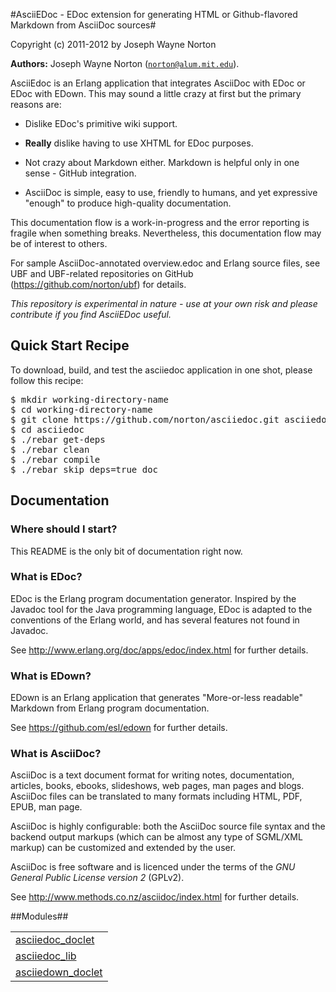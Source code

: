 

#AsciiEDoc - EDoc extension for generating HTML or Github-flavored Markdown from AsciiDoc sources#


Copyright (c) 2011-2012 by Joseph Wayne Norton

__Authors:__ Joseph Wayne Norton ([`norton@alum.mit.edu`](mailto:norton@alum.mit.edu)).<p>AsciiEdoc is an Erlang application that integrates AsciiDoc with EDoc
or EDoc with EDown.  This may sound a little crazy at first but the
primary reasons are:</p>
<ul>
<li>
<p>
Dislike EDoc's primitive wiki support.
</p>
</li>
<li>
<p>
<strong>Really</strong> dislike having to use XHTML for EDoc purposes.
</p>
</li>
<li>
<p>
Not crazy about Markdown either. Markdown is helpful only in one
  sense - GitHub integration.
</p>
</li>
<li>
<p>
AsciiDoc is simple, easy to use, friendly to humans, and yet
  expressive "enough" to produce high-quality documentation.
</p>
</li>
</ul>
<p>This documentation flow is a work-in-progress and the error reporting
is fragile when something breaks.  Nevertheless, this documentation
flow may be of interest to others.</p>
<p>For sample AsciiDoc-annotated overview.edoc and Erlang source files,
see UBF and UBF-related repositories on GitHub
(<a href="https://github.com/norton/ubf">https://github.com/norton/ubf</a>) for details.</p>
<p><em>This repository is experimental in nature - use at your own risk and
please contribute if you find AsciiEDoc useful.</em></p>

<h2 id="_quick_start_recipe">Quick Start Recipe</h2>

<p>To download, build, and test the asciiedoc application in one shot,
please follow this recipe:</p>


<pre><tt>$ mkdir working-directory-name
$ cd working-directory-name
$ git clone https://github.com/norton/asciiedoc.git asciiedoc
$ cd asciiedoc
$ ./rebar get-deps
$ ./rebar clean
$ ./rebar compile
$ ./rebar skip_deps=true doc</tt></pre>




<h2 id="_documentation">Documentation</h2>


<h3 id="_where_should_i_start">Where should I start?</h3>
<p>This README is the only bit of documentation right now.</p>


<h3 id="_what_is_edoc">What is EDoc?</h3>
<p>EDoc is the Erlang program documentation generator. Inspired by the
Javadoc tool for the Java programming language, EDoc is adapted to the
conventions of the Erlang world, and has several features not found in
Javadoc.</p>
<p>See <a href="http://www.erlang.org/doc/apps/edoc/index.html">http://www.erlang.org/doc/apps/edoc/index.html</a> for further
details.</p>


<h3 id="_what_is_edown">What is EDown?</h3>
<p>EDown is an Erlang application that generates "More-or-less readable"
Markdown from Erlang program documentation.</p>
<p>See <a href="https://github.com/esl/edown">https://github.com/esl/edown</a> for further details.</p>


<h3 id="_what_is_asciidoc">What is AsciiDoc?</h3>
<p>AsciiDoc is a text document format for writing notes, documentation,
articles, books, ebooks, slideshows, web pages, man pages and blogs.
AsciiDoc files can be translated to many formats including HTML, PDF,
EPUB, man page.</p>
<p>AsciiDoc is highly configurable: both the AsciiDoc source file syntax
and the backend output markups (which can be almost any type of
SGML/XML markup) can be customized and extended by the user.</p>
<p>AsciiDoc is free software and is licenced under the terms of the <em>GNU
General Public License version 2</em> (GPLv2).</p>
<p>See <a href="http://www.methods.co.nz/asciidoc/index.md">http://www.methods.co.nz/asciidoc/index.html</a> for further details.</p>





##Modules##


<table width="100%" border="0" summary="list of modules">
<tr><td><a href="asciiedoc_doclet.md" class="module">asciiedoc_doclet</a></td></tr>
<tr><td><a href="asciiedoc_lib.md" class="module">asciiedoc_lib</a></td></tr>
<tr><td><a href="asciiedown_doclet.md" class="module">asciiedown_doclet</a></td></tr></table>

